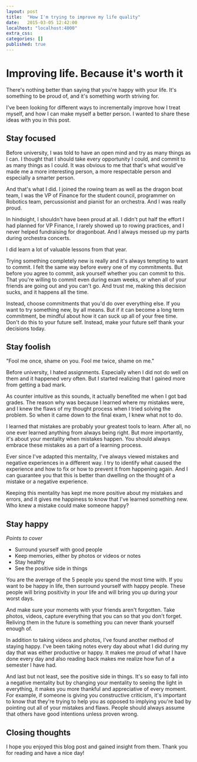 ```yaml
---
layout: post
title:  "How I'm trying to improve my life quality"
date:   2015-03-05 12:42:00
localhost: "localhost:4000"
extra_css:
categories: []
published: true
---
```


Improving life. Because it's worth it
====================================

<!-- TODO: Replace this header -->
There's nothing better than saying that you're happy with your life. It's
something to be proud of, and it's something worth striving for.

I've been looking for different ways to incrementally improve how I treat
myself, and how I can make myself a better person. I wanted to share these
ideas with you in this post.

## Stay focused

Before university, I was told to have an open mind and try as many things
as I can. I thought that I should take every opportunity I could, and
commit to as many things as I could. It was obvious to me that that's what
would've made me a more interesting person, a more respectable person and
especially a smarter person.

And that's what I did. I joined the rowing team as well as the dragon boat team,
I was the VP of Finance for the student council, programmer on Robotics team,
percussionist and pianist for an orchestra. And I was really proud.

In hindsight, I shouldn't have been proud at all. I didn't put half the effort
I had planned for VP Finance, I rarely showed up to rowing practices, and I
never helped fundraising for dragonboat. And I always messed up my parts
during orchestra concerts.

I did learn a lot of valuable lessons from that year.

Trying something completely new is really and it's always tempting to want
to commit. I felt the same way before every one of my commitments. But before
you agree to commit, ask yourself whether you can commit to this. That
you're willing to commit even during exam weeks, or when all of your friends
are going out and you can't go. And trust me, making this decision sucks, and
it happens all the time.

Instead, choose commitments that you'd do over everything else. If you want to
try something new, by all means. But if it can become a long term commitment,
be mindful about how it can suck up all of your free time. Don't do this to
your future self. Instead, make your future self thank your decisions today.

## Stay foolish

"Fool me once, shame on you. Fool me twice, shame on me."

Before university, I hated assignments. Especially when I did not do well on
them and it happened very often. But I started realizing that I gained more
from getting a bad mark.

As counter intuitive as this sounds, it actually benefited me when I got bad
grades. The reason why was because I learned where my mistakes were, and I
knew the flaws of my thought process when I tried solving the problem. So
when it came down to the final exam, I knew what not to do.

I learned that mistakes are probably your greatest tools to learn. After all,
no one ever learned anything from always being right. But more importantly,
it's about your mentality when mistakes happen. You should always embrace
these mistakes as a part of a learning process.

Ever since I've adapted this mentality, I've always viewed mistakes and negative
experiences in a different way. I try to identify what caused the experience
and how to fix or how to prevent it from happening again. And I can guarantee
you that this is better than dwelling on the thought of a mistake or a negative
experience.

Keeping this mentality has kept me more positive about my mistakes and errors,
and it gives me happiness to know that I've learned something new. Who knew a
mistake could make someone happy?


## Stay happy

*Points to cover*
- Surround yourself with good people
- Keep memories, either by photos or videos or notes
- Stay healthy
- See the positive side in things

You are the average of the 5 people you spend the most time with. If you want
to be happy in life, then surround yourself with happy people. These people
will bring positivity in your life and will bring you up during your worst days.

And make sure your moments with your friends aren't forgotten. Take photos, videos,
capture everything that you can so that you don't forget. Reliving them in the
future is something you can never thank yourself enough of.

In addition to taking videos and photos, I've found another method of staying
happy. I've been taking notes every day about what I did during my day that was
either productive or happy. It makes me proud of what I have done every day
and also reading back makes me realize how fun of a semester I have had.

And last but not least, see the positive side in things. It's so easy to fall
into a negative mentality but by changing your mentality to seeing the light in
everything, it makes you more thankful and appreciative of every moment. For
example, if someone is giving you constructive criticism, it's important to
know that they're trying to help you as opposed to implying you're bad by
pointing out all of your mistakes and flaws. People should always assume that
others have good intentions unless proven wrong.

## Closing thoughts

I hope you enjoyed this blog post and gained insight from them. Thank you for
reading and have a nice day!
